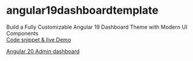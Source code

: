 # angular19dashboardtemplate
Build a Fully Customizable Angular 19 Dashboard Theme with Modern UI Components<br>
[Code snippet & live Demo
](http://therichpost.com/building-a-fully-customizable-angular-19-dashboard-theme/) <br>

[Angular 20 Admin dashboard](https://therichpost.com/angular-20-build-a-minimalist-admin-dashboard/)
